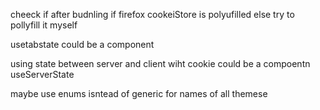 cheeck if after budnling if firefox cookeiStore is polyufilled else try to pollyfill it myself

usetabstate could be a component

using state between server and client wiht cookie could be a compoentn useServerState

maybe use enums isntead of generic for names of all themese

